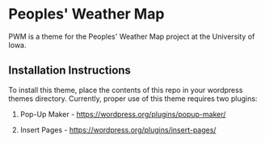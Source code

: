 Peoples' Weather Map
====================

PWM is a theme for the Peoples' Weather Map project at the University of Iowa.

Installation Instructions
--------------------------
To install this theme, place the contents of this repo in your wordpress themes directory. 
Currently, proper use of this theme requires two plugins:

1. Pop-Up Maker - https://wordpress.org/plugins/popup-maker/

2. Insert Pages - https://wordpress.org/plugins/insert-pages/


